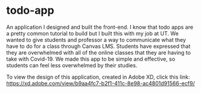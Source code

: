 # todo-app
An application I designed and built the front-end. I know that todo apps are a pretty common tutorial to build but I built this with my job at UT. We wanted to give students and professor a way to communicate what they have to do for a class through Canvas LMS. Students have expressed that they are overwhelmed with all of the online classes that they are having to take with Covid-19. We made this app to be simple and effective, so students can feel less overwhelmed by their studies.


To view the design of this application, created in Adobe XD, click this link: https://xd.adobe.com/view/b9aa4fc7-b2f1-411c-8e98-ac4801d91566-ecf9/

